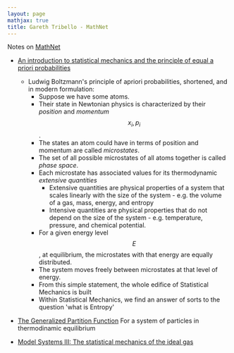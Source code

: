 ```yaml
---
layout: page
mathjax: true
title: Gareth Tribello - MathNet
---
```

Notes on [MathNet](http://gtribello.github.io/mathNET)

* [An introduction to statistical mechanics and the principle of equal a priori probabilities](https://www.youtube.com/watch?v=0LdL1LUrE0I)
  * Ludwig Boltzmann's principle of apriori probabilities, shortened, and in modern formulation:
    * Suppose we have some atoms.
    * Their state in Newtonian physics is characterized by their _position_ and _momentum_ $$x_i, p_i$$.
    * The states an atom could have in terms of position and momentum are called _microstates_.
    * The set of all possible microstates of all atoms together is called _phase space_.
    * Each microstate has associated values for its thermodynamic _extensive quantities_
      * Extensive quantities are physical properties of a system that scales linearly with the size of the system - e.g. the volume of a gas, mass, energy, and entropy
      * Intensive quantities are physical properties that do not depend on the size of the system - e.g. temperature, pressure, and chemical potential.
    * For a given energy level $$E$$, at equilibrium, the microstates with that energy are equally distributed.
    * The system moves freely between microstates at that level of energy.
    * From this simple statement, the whole edifice of Statistical Mechanics is built
    * Within Statistical Mechanics, we find an answer of sorts to the question 'what is Entropy'
    
* [The Generalized Partition Function](http://gtribello.github.io/mathNET/generalised-partition-video.html)
For a system of particles in thermodinamic equilibrium
* [Model Systems III: The statistical mechanics of the ideal gas](https://www.youtube.com/watch?v=MOOV1K5mKeY)
